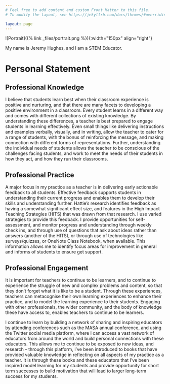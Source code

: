 ```yaml
---
# Feel free to add content and custom Front Matter to this file.
# To modify the layout, see https://jekyllrb.com/docs/themes/#overriding-theme-defaults

layout: page
---
```

![Portrait]({% link _files/portrait.png %}){:width="150px" align="right"} 

My name is Jeremy Hughes, and I am a STEM Educator.

# Personal Statement

## Professional Knowledge
I believe that students learn best when their classroom experience is positive and nurturing, and that there are many facets to developing a positive environment in a classroom. Every student learns in a different way and comes with different collections of existing knowledge. By understanding these differences, a teacher is best prepared to engage students in learning effectively. Even small things like delivering instructions and examples verbally, visually, and in writing, allow the teacher to cater for a range of students, with the bonus of reinforcing the message, and making connection with different forms of representations. Further, understanding the individual needs of students allows the teacher to be conscious of the challenges facing students, and work to meet the needs of their students in how they act, and how they run their classrooms.  

## Professional Practice
A major focus in my practice as a teacher is in delivering early actionable feedback to all students. Effective feedback supports students in understanding their current progress and enables them to develop their skills and understanding further. Hattie’s research identifies feedback as having a somewhat significant effect size, and features in the High Impact Teaching Strategies (HITS) that was drawn from that research. I use varied strategies to provide this feedback. I provide opportunities for self-assessment, and monitor progress and understanding through weekly check ins, and through use of questions that ask about ideas rather than answers (another of the HITS), or through use of technologies like surveys/quizzes, or OneNote Class Notebook, when available. This information allows me to identify focus areas for improvement in general and informs of students to ensure get support. 

## Professional Engagement
It is important for teachers to continue to be learners, and to continue to experience the struggle of new and complex problems and content, so that they don’t forget what it is like to be a student. Through these experiences, teachers can metacognise their own learning experiences to enhance their practice, and to model the learning experience to their students. Engaging with other professionals, the wider community, and the body of knowledge these have access to, enables teachers to continue to be learners.

I continue to learn by building a network of sharing and inspiring educators by attending conferences such as the MASA annual conference, and using the Twitter social media platform, where I can access a vast network of educators from around the world and build personal connections with these educators. This allows me to continue to be exposed to new ideas, and research – through this platform, I’ve been introduced to books that have provided valuable knowledge in reflecting on all aspects of my practice as a teacher. It is through these books and these educators that I’ve been inspired model learning for my students and provide opportunity for short term successes to build motivation that will lead to larger long-term success for my students. 
